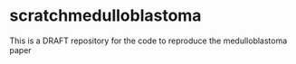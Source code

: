 # scratchmedulloblastoma
This is a DRAFT repository for the code to reproduce the medulloblastoma paper
